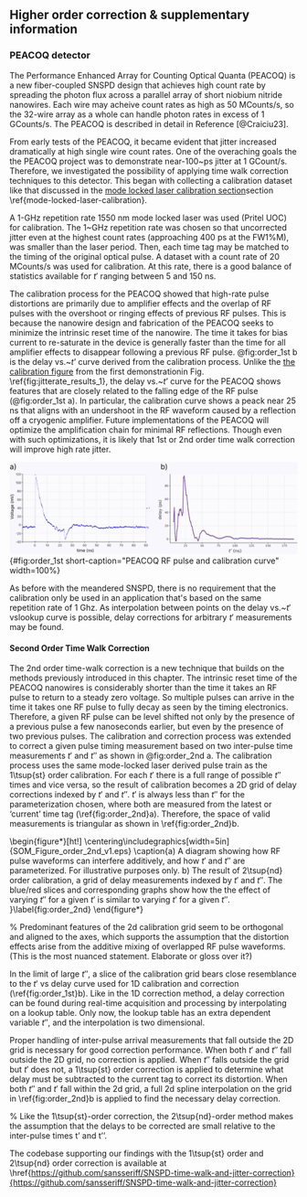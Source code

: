 ## Higher order correction & supplementary information

### PEACOQ detector

The Performance Enhanced Array for Counting Optical Quanta (PEACOQ) is a new fiber-coupled SNSPD design that achieves high count rate by spreading the photon flux across a parallel array of short niobium nitride nanowires. Each wire may acheive count rates as high as 50 MCounts/s, so the 32-wire array as a whole can handle photon rates in excess of 1 GCounts/s. The PEACOQ is described in detail in Reference [@Craiciu23].

From early tests of the PEACOQ, it became evident that jitter increased dramatically at high single wire count rates. One of the overaching goals the the PEACOQ project was to demonstrate near-100~ps jitter at 1 GCount/s. Therefore, we investigated the possibility of applying time walk correction techniques to this detector. This began with collecting a calibration dataset like that discussed in <span class="html">the [mode locked laser calibration section](section_04_method.md#mode-locked-laser-calibration)</span><span class="latex">section \ref{mode-locked-laser-calibration}</span>.

A 1-GHz repetition rate 1550 nm mode locked laser was used (Pritel UOC) for calibration. The 1~GHz repetition rate was chosen so that uncorrected jitter even at the highest count rates (approaching 400 ps at the FW1\%M), was smaller than the laser period. Then, each time tag may be matched to the timing of the original optical pulse. A dataset with a count rate of 20 MCounts/s was used for calibration. At this rate, there is a good balance of statistics available for $t'$ ranging between 5 and 150 ns. 

The calibration process for the PEACOQ showed that high-rate pulse distortions are primarily due to amplifier effects and the overlap of RF pulses with the overshoot or ringing effects of previous RF pulses. This is because the nanowire design and fabrication of the PEACOQ seeks to minimize the intrinsic reset time of the nanowire. The time it takes for bias current to re-saturate in the device is generally faster than the time for all amplifier effects to disappear following a previous RF pulse. @fig:order_1st b is the delay vs.~$t’$ curve derived from the calibration process. Unlike the <span class="html">[the calibration figure](section_04_method.md#fig:jitterate_results_1) from the first demonstration</span><span class="latex">in Fig. \ref{fig:jitterate_results_1}</span>, the delay vs.~$t’$ curve for the PEACOQ shows features that are closely related to the falling edge of the RF pulse (@fig:order_1st a). In particular, the calibration curve shows a peack near 25 ns that aligns with an undershoot in the RF waveform caused by a reflection off a cryogenic amplifier. Future implementations of the PEACOQ will optimize the amplification chain for minimal RF reflections. Though even with such optimizations, it is likely that 1st or 2nd order time walk correction will improve high rate jitter. 


![**PEACOQ RF pulse and calibration curve** a) The RF pulse of one of the PEACOQ nanowires. The effect of an impedance mismatch reflection is visible at 25~ns. b) The delay vs $t'$ curve for wire 1 of the PEACOQ. The peak at 25~ns lines up in time with the RF reflection visible in (a), and works to correct for the time-walk delays it causes.](./figs_02/SOM_Figure_order_1st_v2_light.svg){#fig:order_1st short-caption="PEACOQ RF pulse and calibration curve" width=100%}


As before with the meandered SNSPD, there is no requirement that the calibration only be used in an application that's based on the same repetition rate of 1 Ghz. As interpolation between points on the delay vs.~$t'$ vslookup curve is possible, delay corrections for arbitrary $t'$ measurements may be found. 


#### Second Order Time Walk Correction

The 2nd order time-walk correction is a new technique that builds on the methods previously introduced in this chapter.  The intrinsic reset time of the PEACOQ nanowires is considerably shorter than the time it takes an RF pulse to return to a steady zero voltage. So multiple pulses can arrive in the time it takes one RF pulse to fully decay as seen by the timing electronics. Therefore, a given RF pulse can be level shifted not only by the presence of a previous pulse a few nanoseconds earlier, but even by the presence of two previous pulses. The calibration and correction process was extended to correct a given pulse timing measurement based on two inter-pulse time measurements $t'$ and $t''$ as shown in @fig:order_2nd a. The calibration process uses the same mode-locked laser derived pulse train as the 1\tsup{st} order calibration. For each $t'$ there is a full range of possible $t''$ times and vice versa, so the result of calibration becomes a 2D grid of delay corrections indexed by $t'$ and $t''$. $t'$ is always less than $t''$ for the parameterization chosen, where both are measured from the latest or ‘current’ time tag (\ref{fig:order_2nd}a). Therefore, the space of valid measurements is triangular as shown in \ref{fig:order_2nd}b.

\begin{figure*}[ht!]
\centering\includegraphics[width=5in]{SOM_Figure_order_2nd_v1.eps}
\caption{a) A diagram showing how RF pulse waveforms can interfere additively, and how $t'$ and $t''$ are parameterized. For illustrative purposes only. b) The result of 2\tsup{nd} order calibration, a grid of delay measurements indexed by $t'$ and $t''$. The blue/red slices and corresponding graphs show how the the effect of varying $t''$ for a given $t'$ is similar to varying $t'$ for a given $t''$. }\label{fig:order_2nd}
\end{figure*}

% Predominant features of the 2d calibration grid seem to be orthogonal and aligned to the axes, which supports the assumption that the distortion effects arise from the additive mixing of overlapped RF pulse waveforms. (This is the most nuanced statement. Elaborate or gloss over it?)


In the limit of large $t''$, a slice of the calibration grid bears close resemblance to the $t'$ vs delay curve used for 1D calibration and correction (\ref{fig:order_1st}b). 
Like in the 1D correction method, a delay correction can be found during real-time acquisition and processing by interpolating on a lookup table. Only now, the lookup table has an extra dependent variable $t''$, and the interpolation is two dimensional. 

Proper handling of inter-pulse arrival measurements that fall outside the 2D grid is necessary for good correction performance.  When both $t'$ and $t''$ fall outside the 2D grid, no correction is applied. When $t''$ falls outside the grid but $t'$ does not, a 1\tsup{st} order correction is applied to determine what delay must be subtracted to the current tag to correct its distortion. When both $t''$ and $t'$ fall within the 2d grid, a full 2d spline interpolation on the grid in \ref{fig:order_2nd}b is applied to find the necessary delay correction. 

% Like the 1\tsup{st}-order correction, the 2\tsup{nd}-order method makes the assumption that the delays to be corrected are small relative to the inter-pulse times t’ and t’’. 

The codebase supporting our findings with the 1\tsup{st} order and 2\tsup{nd} order correction is available at \href{https://github.com/sansseriff/SNSPD-time-walk-and-jitter-correction}{https://github.com/sansseriff/SNSPD-time-walk-and-jitter-correction}

### 


<span class="bokeh" path="../code/test_1"></span>